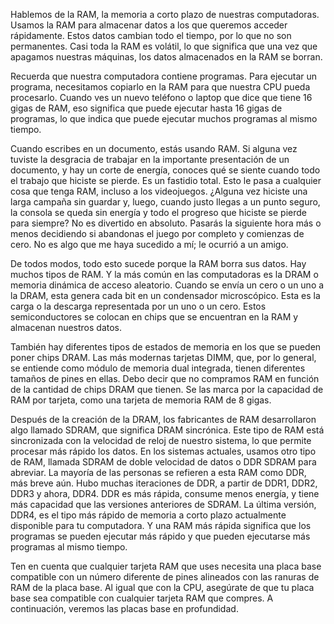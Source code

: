 Hablemos de la RAM, la memoria a corto plazo de nuestras computadoras. Usamos la RAM para almacenar datos a los que queremos acceder rápidamente. Estos datos cambian todo el tiempo, por lo que no son permanentes. Casi toda la RAM es volátil, lo que significa que una vez que apagamos nuestras máquinas, los datos almacenados en la RAM se borran.

Recuerda que nuestra computadora contiene programas. Para ejecutar un programa, necesitamos copiarlo en la RAM para que nuestra CPU pueda procesarlo. Cuando ves un nuevo teléfono o laptop que dice que tiene 16 gigas de RAM, eso significa que puede ejecutar hasta 16 gigas de programas, lo que indica que puede ejecutar muchos programas al mismo tiempo.

Cuando escribes en un documento, estás usando RAM. Si alguna vez tuviste la desgracia de trabajar en la importante presentación de un documento, y hay un corte de energía, conoces qué se siente cuando todo el trabajo que hiciste se pierde. Es un fastidio total. Esto le pasa a cualquier cosa que tenga RAM, incluso a los videojuegos. ¿Alguna vez hiciste una larga campaña sin guardar y, luego, cuando justo llegas a un punto seguro, la consola se queda sin energía y todo el progreso que hiciste se pierde para siempre? No es divertido en absoluto. Pasarás la siguiente hora más o menos decidiendo si abandonas el juego por completo y comienzas de cero. No es algo que me haya sucedido a mí; le ocurrió a un amigo.

De todos modos, todo esto sucede porque la RAM borra sus datos. Hay muchos tipos de RAM. Y la más común en las computadoras es la DRAM o memoria dinámica de acceso aleatorio. Cuando se envía un cero o un uno a la DRAM, esta genera cada bit en un condensador microscópico. Esta es la carga o la descarga representada por un uno o un cero. Estos semiconductores se colocan en chips que se encuentran en la RAM y almacenan nuestros datos.

También hay diferentes tipos de estados de memoria en los que se pueden poner chips DRAM. Las más modernas tarjetas DIMM, que, por lo general, se entiende como módulo de memoria dual integrada, tienen diferentes tamaños de pines en ellas. Debo decir que no compramos RAM en función de la cantidad de chips DRAM que tienen. Se las marca por la capacidad de RAM por tarjeta, como una tarjeta de memoria RAM de 8 gigas.

Después de la creación de la DRAM, los fabricantes de RAM desarrollaron algo llamado SDRAM, que significa DRAM sincrónica. Este tipo de RAM está sincronizada con la velocidad de reloj de nuestro sistema, lo que permite procesar más rápido los datos. En los sistemas actuales, usamos otro tipo de RAM, llamada SDRAM de doble velocidad de datos o DDR SDRAM para abreviar. La mayoría de las personas se refieren a esta RAM como DDR, más breve aún. Hubo muchas iteraciones de DDR, a partir de DDR1, DDR2, DDR3 y ahora, DDR4. DDR es más rápida, consume menos energía, y tiene más capacidad que las versiones anteriores de SDRAM. La última versión, DDR4, es el tipo más rápido de memoria a corto plazo actualmente disponible para tu computadora. Y una RAM más rápida significa que los programas se pueden ejecutar más rápido y que pueden ejecutarse más programas al mismo tiempo. 

Ten en cuenta que cualquier tarjeta RAM que uses necesita una placa base compatible con un número diferente de pines alineados con las ranuras de RAM de la placa base. Al igual que con la CPU, asegúrate de que tu placa base sea compatible con cualquier tarjeta RAM que compres. A continuación, veremos las placas base en profundidad.